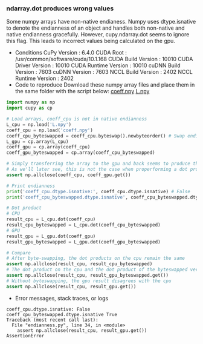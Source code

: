 ### ndarray.dot produces wrong values

Some numpy arrays have non-native endianess. Numpy uses dtype.isnative to denote the endianness of an object and handles both non-native and native endianness gracefully. However, cupy.ndarray.dot seems to ignore this flag. This leads to incorrect values being calculated on the gpu.

* Conditions
CuPy Version          : 6.4.0
CUDA Root             : /usr/common/software/cuda/10.1.168
CUDA Build Version    : 10010
CUDA Driver Version   : 10010
CUDA Runtime Version  : 10010
cuDNN Build Version   : 7603
cuDNN Version         : 7603
NCCL Build Version    : 2402
NCCL Runtime Version  : 2402
* Code to reproduce
Download these numpy array files and place them in the same folder with the script below: [coeff.npy](https://github.com/ziyaointl/gpu_specter/blob/cupy_legvander/issue/coeff.npy?raw=true) [L.npy](https://github.com/ziyaointl/gpu_specter/blob/cupy_legvander/issue/L.npy?raw=true)

```python
import numpy as np
import cupy as cp

# Load arrays, coeff_cpu is not in native endianness
L_cpu = np.load('L.npy')
coeff_cpu = np.load('coeff.npy')
coeff_cpu_byteswapped = coeff_cpu.byteswap().newbyteorder() # Swap endianness
L_gpu = cp.array(L_cpu)
coeff_gpu = cp.array(coeff_cpu)
coeff_gpu_byteswapped = cp.array(coeff_cpu_byteswapped)

# Simply transferring the array to the gpu and back seems to produce the expected result
# As we'll later see, this is not the case when properforming a dot product on the gpu
assert np.allclose(coeff_cpu, coeff_gpu.get())

# Print endianness
print('coeff_cpu.dtype.isnative:', coeff_cpu.dtype.isnative) # False
print('coeff_cpu_byteswapped.dtype.isnative', coeff_cpu_byteswapped.dtype.isnative) # True

# Dot product
# CPU
result_cpu = L_cpu.dot(coeff_cpu)
result_cpu_byteswapped = L_cpu.dot(coeff_cpu_byteswapped)
# GPU
result_gpu = L_gpu.dot(coeff_gpu)
result_gpu_byteswapped = L_gpu.dot(coeff_gpu_byteswapped)

# Compare
# After byte-swapping, the dot products on the cpu remain the same
assert np.allclose(result_cpu, result_cpu_byteswapped)
# The dot product on the cpu and the dot product of the byteswapped version on the gpu is also the same
assert np.allclose(result_cpu, result_gpu_byteswapped.get())
# Without byteswapping, the gpu result disagrees with the cpu
assert np.allclose(result_cpu, result_gpu.get())
```

* Error messages, stack traces, or logs
```
coeff_cpu.dtype.isnative: False
coeff_cpu_byteswapped.dtype.isnative True
Traceback (most recent call last):
  File "endianness.py", line 34, in <module>
    assert np.allclose(result_cpu, result_gpu.get())
AssertionError
```

